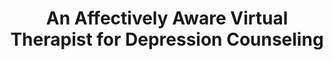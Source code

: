 ---
name: "An Affectively Aware Virtual Therapist For"
title: "An Affectively Aware Virtual Therapist for Depression Counseling"
project: "Cognitive Behavioral Therapy for Depression"
event: "ACM SIGCHI Conference on Human Factors in Computing Systems (CHI) workshop on Computing and Mental Health"
authors:
- name: "Ring, L."
- name: "Bickmore, T."
- name: "Pedrelli, P."
year: 2016
resources:
- name: "CHI2016-MentalHealth"
  src: "CHI2016-MentalHealth.pdf"
external_url: null
draft: false
---